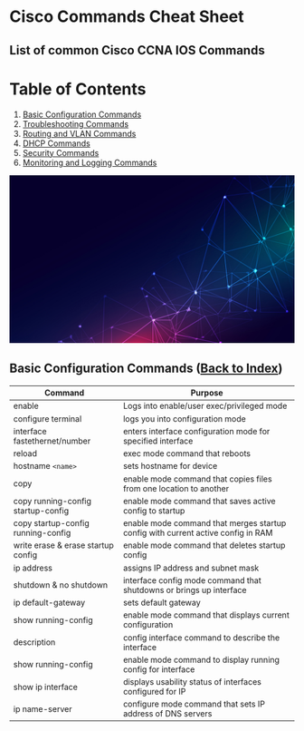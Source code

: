 # Cisco Commands Cheat Sheet

## List of common Cisco CCNA IOS Commands

# Table of Contents <a name="INDEX"></a>

1. [Basic Configuration Commands](#BASIC)
2. [Troubleshooting Commands](#TROUBLESHOOT)
3. [Routing and VLAN Commands](#ROUTEVLAN)
4. [DHCP Commands](#DHCP)
5. [Security Commands](#SECURITY)
6. [Monitoring and Logging Commands](#LOGGING)

![](/images/network5.jpg)

## Basic Configuration Commands <a name="BASIC"></a> ([Back to Index](#INDEX))

Command | Purpose
------------ | -------------
enable | Logs into enable/user exec/privileged mode
configure terminal | logs you into configuration mode
interface fastethernet/number | enters interface configuration mode for specified interface
reload | exec mode command that reboots
hostname `<name>` | sets hostname for device
copy <from> <to> | enable mode command that copies files from one location to another
copy running-config startup-config | enable mode command that saves active config to startup
copy startup-config running-config | enable mode command that merges startup config with current active config in RAM
write erase & erase startup config | enable mode command that deletes startup config
ip address <ip> <mask> | assigns IP address and subnet mask
shutdown & no shutdown | interface config mode command that shutdowns or brings up interface
ip default-gateway <ip> | sets default gateway
show running-config | enable mode command that displays current configuration
description <string> | config interface command to describe the interface
show running-config <interface> | enable mode command to display running config for interface
show ip interface <number> | displays usability status of interfaces configured for IP
ip name-server <serverIP> | configure mode command that sets IP address of DNS servers
